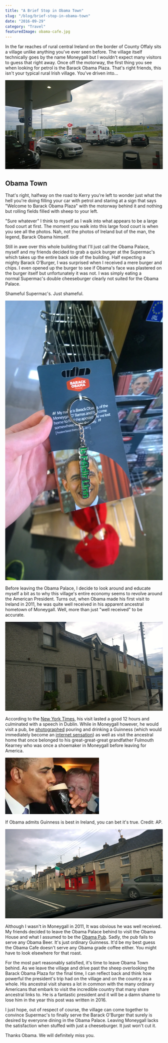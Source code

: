 ```yaml
---
title: "A Brief Stop in Obama Town"
slug: "/blog/brief-stop-in-obama-town"
date: "2016-09-29"
category: "Travel"
featuredImage: obama-cafe.jpg
---
```

In the far&nbsp;reaches of rural central Ireland on the border of County Offaly sits a village unlike anything you've ever seen before. The village itself technically goes by the name Moneygall but I wouldn't expect many visitors to guess that right away. Once off the motorway, the first thing you see when looking for petrol&nbsp;is the Barack Obama Plaza. That's right friends, this isn't your typical&nbsp;rural Irish village. You've driven into...

![Obama Petrol Station](./petrol-station.webp)

<h2>Obama Town</h2>

That's right, halfway on the road to Kerry you're left to wonder just what the hell you're doing filling your car with petrol and staring at a sign that says "Welcome to Barack Obama Plaza" with the motorway behind it and nothing but rolling fields filled with sheep&nbsp;to your left.

"Sure whatever" I think to myself as I walk into what appears to be a large food court at first.&nbsp;The&nbsp;moment you walk into this large food court&nbsp;is when you see all the photos. Nah, not the photos of Ireland but of the man, the legend, Barack Obama himself.

Still in awe over this whole building that I'll just call the&nbsp;Obama Palace, myself and my friends decided to grab a quick burger&nbsp;at the Supermac's which takes&nbsp;up the entire back side of the building. Half expecting a mighty&nbsp;Barack O'Burger, I was surprised when I received&nbsp;a mere&nbsp;burger and chips. I even opened up the burger to see if Obama's face was plastered on the burger itself but unfortunately it was not. I was simply eating a normal&nbsp;Supermac's double cheeseburger clearly not suited for the Obama Palace.

Shameful Supermac's. Just shameful.

![A key chain Irish for "Yes we can". Fair play](./keychain.webp)

Before leaving the Obama Palace, I decide to look around and educate myself a bit as to why this village's entire economy seems to&nbsp;revolve around the American President. Turns out, when Obama made his first visit to Ireland in 2011, he was quite well received in his apparent ancestral hometown of Moneygall. Well, more than just "well received" to be accurate.

![The Ancestral Home](./obama-ancestral-home.webp)

According to the <a href="http://www.nytimes.com/2011/05/24/world/europe/24prexy.html?_r=0" target="_blank" rel="noopener">New York Times</a>, his visit lasted a good 12 hours and culminated with a speech in Dublin. While in Moneygall however, he would visit a pub, be <a href="https://www.theguardian.com/science/blog/2011/may/27/barack-obama-guinness-taste-ireland" target="_blank" rel="noopener">photographed</a> pouring and drinking a Guinness (which would immediately become an <a href="http://www.telegraph.co.uk/news/worldnews/barackobama/8531261/Slainte-Barack-Obama-drinks-Guinness-in-Moneygall.html" target="_blank" rel="noopener">internet sensation</a>) as well as visit the ancestral home that once belonged to his great-great-great grandfather Fulmouth Kearney who was once a shoemaker in Moneygall before leaving for America.

![Obama and Guinness](./obama-guinness.webp)

If Obama admits Guinness is best in Ireland, you can bet it's true. Credit: AP.

![All of this transpired in Ollie Hay's Bar. AKA The Great Obama Pub.](./obama-pub.webp)

Although I wasn't in Moneygall in 2011, It was obvious he was well received. My friends decided to leave the Obama Palace behind to visit the Obama House and what I assumed to be the <a href="http://www.olliehayesbar.com/">Obama Pub</a>. Sadly, the pub fails to serve any&nbsp;Obama Beer. It's just ordinary Guinness. It'd be my best guess the Obama Cafe doesn't serve any Obama grade coffee either. You might have to look elsewhere for that roast.

For the most part reasonably satisfied, it's time to leave Obama Town behind. As we leave the village and drive past the sheep overlooking&nbsp;the Barack Obama Plaza for the final time, I can reflect back and think how powerful the president's trip had on the village and on the country as a whole. His ancestral visit shares a lot in common with the many ordinary Americans that&nbsp;embark to visit the incredible country that many share ancestral links to. He is a fantastic president and it will be a damn shame to lose him in the year this post was written in 2016.

I just hope, out of respect of course, the village can&nbsp;come together to convince Supermac's to finally serve the Barack O'Burger that surely is desired by everyone dining&nbsp;in the Obama Palace. Leaving Moneygall lacks the satisfaction when stuffed with just a cheeseburger. It just won't cut it.

Thanks Obama. We will definitely miss you.